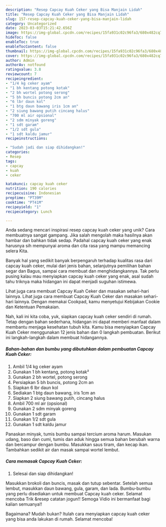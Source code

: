 ```yaml
---
description: "Resep Capcay Kuah Ceker yang Bisa Manjain Lidah"
title: "Resep Capcay Kuah Ceker yang Bisa Manjain Lidah"
slug: 157-resep-capcay-kuah-ceker-yang-bisa-manjain-lidah
category: Uncategorized
date: 2023-03-03T15:21:42.656Z
image: https://img-global.cpcdn.com/recipes/15fa931c02c96fa3/680x482cq70/capcay-kuah-ceker-foto-resep-utama.jpg
hideToc: false
enableToc: true
enableTocContent: false
thumbnail: https://img-global.cpcdn.com/recipes/15fa931c02c96fa3/680x482cq70/capcay-kuah-ceker-foto-resep-utama.jpg
cover: https://img-global.cpcdn.com/recipes/15fa931c02c96fa3/680x482cq70/capcay-kuah-ceker-foto-resep-utama.jpg
author: Admin
authorAv: notfound
ratingvalue: 3.8
reviewcount: 7
recipeingredient:
- "1/4 kg ceker ayam"
- "1 bh kentang potong kotak"
- "2 bh wortel potong serong"
- "5 bh buncis potong 2cm an"
- "6 lbr daun kol"
- "1 btg daun bawang iris 1cm an"
- "2 siung bawang putih cincang halus"
- "700 ml air opsional"
- "2 sdm minyak goreng"
- "1 sdt garam"
- "1/2 sdt gula"
- "1 sdt kaldu jamur"
recipeinstructions:

- "Sudah jadi dan siap dihidangkan!"
categories:
- Resep
tags:
- capcay
- kuah
- ceker

katakunci: capcay kuah ceker 
nutrition: 190 calories
recipecuisine: Indonesian
preptime: "PT39M"
cooktime: "PT41M"
recipeyield: "1"
recipecategory: Lunch

---
```





Anda sedang mencari inspirasi resep capcay kuah ceker yang unik? Cara membuatnya sangat gampang. Jika salah mengolah maka hasilnya akan hambar dan bahkan tidak sedap. Padahal capcay kuah ceker yang enak harusnya sih mempunyai aroma dan cita rasa yang mampu memancing selera Kita.





Banyak hal yang sedikit banyak berpengaruh terhadap kualitas rasa dari capcay kuah ceker, mulai dari jenis bahan, selanjutnya pemilihan bahan segar dan Bagus, sampai cara membuat dan menghidangkannya. Tak perlu pusing kalau mau menyiapkan capcay kuah ceker yang enak,      asal sudah tahu triknya maka hidangan ini dapat menjadi suguhan istimewa.














Lihat juga cara membuat Capcay Kuah Ceker dan masakan sehari-hari lainnya. Lihat juga cara membuat Capcay Kuah Ceker dan masakan sehari-hari lainnya. Dengan memakai Cookpad, kamu menyetujui Kebijakan Cookie dan Ketentuan Pemakaian.






Nah, kali ini kita coba, yuk, siapkan capcay kuah ceker sendiri di rumah. Tetap dengan bahan sederhana, hidangan ini dapat memberi manfaat dalam membantu menjaga kesehatan tubuh kita. Kamu bisa menyiapkan Capcay Kuah Ceker menggunakan 12 jenis bahan dan 0 langkah pembuatan. Berikut ini langkah-langkah dalam membuat hidangannya.

<!--inarticleads1-->

##### Bahan-bahan dan bumbu yang dibutuhkan dalam pembuatan Capcay Kuah Ceker:

1. Ambil 1/4 kg ceker ayam
1. Gunakan 1 bh kentang, potong kotak²
1. Gunakan 2 bh wortel, potong serong
1. Persiapkan 5 bh buncis, potong 2cm an
1. Siapkan 6 lbr daun kol
1. Sediakan 1 btg daun bawang, iris 1cm an
1. Siapkan 2 siung bawang putih, cincang halus
1. Ambil 700 ml air (opsional)
1. Gunakan 2 sdm minyak goreng
1. Gunakan 1 sdt garam
1. Gunakan 1/2 sdt gula
1. Gunakan 1 sdt kaldu jamur


Panaskan minyak, tumis bumbu sampai tercium aroma harum. Masukan udang, baso dan cumi, tumis dan aduk hingga semua bahan berubah warna dan bercampur dengan bumbu. Masukkan saus tiram, dan kecap ikan. Tambahkan sedikit air dan masak sampai wortel lembut. 

<!--inarticleads2-->

##### Cara memasak Capcay Kuah Ceker:


1. Selesai dan siap dihidangkan!

Masukkan brokoli dan buncis, masak dan tutup sebentar. Setelah semua lembut, masukkan daun bawang, gula, garam, dan lada. Bumbu-bumbu yang perlu disediakan untuk membuat Capcay kuah ceker. Selamat mencoba Trik &amp;resep catatan jogun!! Semoga Vidio ini bermanfaat bagi kalian semuanya!! 

Bagaimana? Mudah bukan? Itulah cara menyiapkan capcay kuah ceker yang bisa anda lakukan di rumah. Selamat mencoba!
